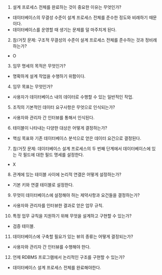 1. 설계 프로세스 전체를 완료하는 것이 중요한 이유는 무엇인가?
 - 데이터베이스의 무결성 수준이 설계 프로세스 전체를 준수한 정도와 비례하기 때문이다.
 - 데이터베이스를 운영할 때 생기는 문제를 덜 마주치게 된다.

2. 참/거짓 문제: 구조적 무결성의 수준이 설계 프로세스 전체를 준수하는 것과 정비례하는가?
 - O

3. 임무 명세의 목적은 무엇인가?
 - 명확하게 설계 작업을 수행하기 위함이다.

4. 임무 목표는 무엇인가?
 - 사용자가 데이터베이스 내의 데이터로 수행할 수 있는 일반적인 작업.

5. 조직의 기본적인 데이터 요구사항은 무엇으로 인식되는가?
 - 사용자와 관리자 간 인터뷰를 통해서 인식된다.

6. 테이블이 나타내는 다양한 대상은 어떻게 결정하는가?
 - 핵심 목표와 기존 데이터베이스 분석으로 얻은 데이터 요건으로 결정된다.

7. 참/거짓 문제: 데이터베이스 설계 프로세스의 두 번째 단계에서 데이터베이스에 있는 각 필드에 대한 필드 명세를 설정한다.
 - X

8. 관계에 있는 테이블 사이에 논리적 연결은 어떻게 설정하는가?
 - 기본 키와 연결 테이블로 설정한다.

9. 무엇이 데이터베이스에 설정해야 하는 제약사항과 요건들을 결정하는가?
 - 사용자와 관리자를 인터뷰한 결과로 얻은 업무 규칙.

10. 특정 업무 규칙을 지원하기 위해 무엇을 설계하고 구현할 수 있는가?
 - 검증 테이블.

11. 데이터베이스에 구축할 필요가 있는 뷰의 종류는 어떻게 결정되는가?
 - 사용자와 관리자 간 인터뷰를 수행해야 한다.

12. 언제 RDBMS 프로그램에서 논리적인 구조를 구현할 수 있는가?
 - 데이터베이스 설계 프로세스 전체를 완료해야한다.